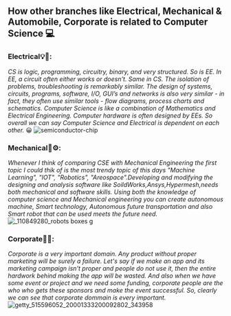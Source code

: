 ## How other branches like Electrical, Mechanical & Automobile, Corporate is related to Computer Science :computer:
### Electrical:bulb::electric_plug::
*CS is logic, programming, circuitry, binary, and very structured. So is EE. In EE, a circuit often either works or doesn’t. Same in CS. The isolation of problems, troubleshooting is remarkably similar. The design of systems, circuits, programs, software, I/O, GUI’s and networks is also very similar - in fact, they often use similar tools - flow diagrams, process charts and schematics. Computer Science is like a combination of Mathematics and Electrical Engineering. Computer hardware is often designed by EEs. So overall we can say Computer Science and Electrical is dependent on each other.* :grinning:
![semiconductor-chip](https://user-images.githubusercontent.com/60737264/110241331-3ced8680-7f76-11eb-9086-6dff81008a78.jpg)

### Mechanical:red_car::gear::
*Whenever I think of comparing CSE with Mechanical Engineering the first topic I could thik of is the most trendy topic of this days "Machine Learning", "IOT", "Robotics", "Areospace".Developing and modifying the designing and analysis software like SoildWorks,Ansys,Hypermesh,needs both mechanical and software skills. Using both the knowledge of computer science and Mechanical engineering you can create autonomous machine, Smart technology, Autonomous future transportation and also Smart robot that can be used meets the future need.* 
![_110849280_robots boxes g](https://user-images.githubusercontent.com/60737264/110241380-7625f680-7f76-11eb-9892-b8796771b423.jpg)

### Corporate:handshake::handshake::
*Corporate is a very important domain. Any product without proper marketing will be surely a failure. Let's say if we make an app and its marketing campaign isn't proper and people do not use it, then the entire hardwork behind making the app will be wasted. And also when we have some event or project and we need some funding, corporate people are the who who gets these sponsors and make the event successful. So, clearly we can see that corporate dommain is every important.*
![getty_515596052_20001333200092802_343958](https://user-images.githubusercontent.com/60737264/110241311-20514e80-7f76-11eb-8a1a-1d42afff873c.jpg)
